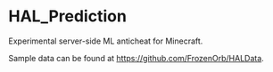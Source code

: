 # HAL_Prediction
Experimental server-side ML anticheat for Minecraft.

Sample data can be found at https://github.com/FrozenOrb/HALData.
